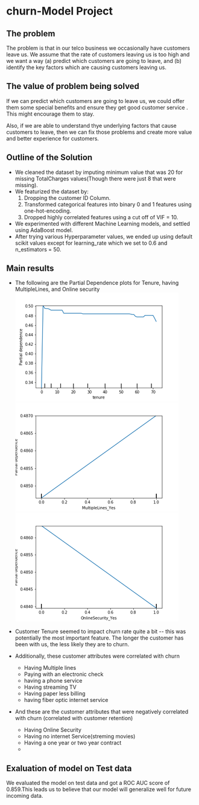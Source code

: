 # churn-Model Project

## The problem

The problem is that in our telco business we occasionally have customers leave us. We assume that the rate of customers leaving us is
too high and we want a way (a)  predict which customers are going to leave, and (b) identify the key factors which are causing customers leaving us.

## The value of problem being solved

If we can predict which customers are going to leave us, we could offer them some special benefits and ensure they get good customer service . This might encourage them to stay.

Also, if we are able to understand thye underlying factors that cause customers to leave, then we can fix those problems and create more value and better experience for  customers.

## Outline of the Solution

* We cleaned the dataset by imputing minimum value that was 20 for missing TotalCharges values(Though there were just 8 that were missing).
* We featurized the dataset by:
    1. Dropping the customer ID Column.
    2. Transformed categorical features into binary 0 and 1 features using one-hot-encoding.
    3. Dropped highly correlated features using a cut off of VIF = 10.
* We experimented with different Machine Learning models, and settled using AdaBoost model.
* After trying various Hyperparameter values, we ended up using default scikit values except for learning_rate which we set to 0.6 and n_estimators = 50.

## Main results
* The following are the Partial Dependence plots for Tenure, having MultipleLines, and Online security
![Tenure](reports/tenure.png)
![Multiple Lines](reports/MultipleLines_Yes.png)
![Tenure](reports/OnlineSecurity_Yes.png)

* Customer Tenure seemed to impact churn rate quite a bit -- this was potentially the most important feature. The longer the customer has been with us, the less likely they are to churn.
* Additionally, these customer attributes were correlated with churn
    * Having Multiple lines
    * Paying with an electronic check
    * having a phone service
    * Having streaming TV
    * Having paper less billing
    * having fiber optic internet service
* And these are the customer attributes that were negatively correlated with churn (correlated with customer retention)
    * Having Online Security
    * Having no internet Service(streming movies)
    * Having a one year or two year contract
    * 
## Exaluation of model on Test data

We evaluated the model on test data and got a ROC AUC score of 0.859.This leads us to believe that our model will generalize well for future incoming data.